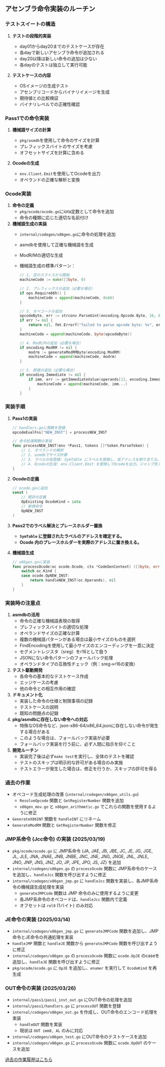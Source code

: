 ## アセンブラ命令実装のルーチン

### テストスイートの構造
1. **テストの段階的実装**
   - day01からday20までのテストケースが存在
   - 各dayで新しいアセンブラ命令が追加される
   - day20以降は新しい命令の追加は少ない
   - 各dayのテストは独立して実行可能

2. **テストケースの内容**
   - OSイメージの生成テスト
   - アセンブリコードからバイナリイメージを生成
   - 期待値との比較検証
   - バイナリレベルでの正確性確認

### Pass1での命令実装
1. **機械語サイズの計算**
   - `pkg/asmdb`を使用して命令のサイズを計算
   - プレフィックスバイトのサイズを考慮
   - オフセットサイズを計算に含める

2. **Ocodeの生成**
   - `env.Client.Emit`を使用してOcodeを出力
   - オペランドの正確な解析と変換

### Ocode実装

1.  **命令の定義**
    -   `pkg/ocode/ocode.go`にiota定数として命令を追加
    -   命令の種類に応じた適切な名前付け
2.  **機械語生成の実装**
    -   `internal/codegen/x86gen.go`に命令の処理を追加
    -   asmdbを使用して正確な機械語を生成
    -   ModR/Mの適切な生成
    -   機械語生成の標準パターン：

        ```go
        // 1. 空のスライスから開始
        machineCode := make([]byte, 0)

        // 2. プレフィックスの追加（必要な場合）
        if ops.Require66h() {
            machineCode = append(machineCode, 0x66)
        }

        // 3. オペコードの追加
        opcodeByte, err := strconv.ParseUint(encoding.Opcode.Byte, 16, 8)
        if err != nil {
            return nil, fmt.Errorf("failed to parse opcode byte: %v", err)
        }
        machineCode = append(machineCode, byte(opcodeByte))

        // 4. ModR/Mの追加（必要な場合）
        if encoding.ModRM != nil {
            modrm := generateModRMByte(encoding.ModRM)
            machineCode = append(machineCode, modrm)
        }

        // 5. 即値の追加（必要な場合）
        if encoding.Immediate != nil {
            if imm, err := getImmediateValue(operands[1], encoding.Immediate.Size); err == nil {
                machineCode = append(machineCode, imm...)
            }
        }
        ```

### 実装手順

1.  **Pass1の実装**

    ```go
    // handlers.goに関数を登録
    opcodeEvalFns["NEW_INST"] = processNEW_INST

    // 命令処理関数の実装
    func processNEW_INST(env *Pass1, tokens []*token.ParseToken) {
        // 1. オペランドの解析
        // 2. asmdbでサイズ計算
    	// 3. ラベルの仮登録: SymTable にラベルを登録し、仮アドレスを割り当てる。
        // 4. Ocodeの生成: env.Client.Emit を使用してOcodeを出力。ジャンプ先アドレスはプレースホルダーとする。
    }
    ```
2.  **Ocodeの定義**

    ```go
    // ocode.goに追加
    const (
    	// 既存の定義
    	OpExisting OcodeKind = iota
    	// 新規命令
    	OpNEW_INST
    )
    ```
3.  **Pass2でのラベル解決とプレースホルダー置換**

    -   **`SymTable` に登録されたラベルのアドレスを確定する。**
    -   **Ocode 内のプレースホルダーを実際のアドレスに置き換える。**
4.  **機械語生成**

    ```go
    // x86gen.goに実装
    func processOcode(oc ocode.Ocode, ctx *CodeGenContext) ([]byte, error) {
    	switch oc.Kind {
    	case ocode.OpNEW_INST:
    		return handleNEW_INST(oc.Operands), nil
    	}
    }
    ```


### 実装時の注意点

1.  **asmdbの活用**
    -   命令の正確な機械語表現の取得
    -   プレフィックスバイトの適切な処理
    -   オペランドサイズの正確な計算
    -   複数の機械語パターンがある場合は最小サイズのものを選択
    -   FindEncodingを使用して最小サイズのエンコーディングを一意に決定
    -   セグメントレジスタ（sreg）をr16として扱う
    -   JSONにない命令パターンのフォールバック処理
    -   オペランドタイプの互換性チェック（例：sreg→r16の変換）
2.  **テスト駆動開発**
    -   各命令の基本的なテストケース作成
    -   エッジケースの考慮
    -   他の命令との相互作用の確認
3.  **ドキュメント化**
    -   実装した命令の仕様と制限事項の記録
    -   テストケースの説明
    -   既知の問題点の記録
4.  **pkg/asmdbに存在しない命令への対応**
    -   特殊なOS命令など、json-x86-64/x86_64.jsonに存在しない命令が発生する場合がある
    -   このような場合は、フォールバック実装が必要
    -   フォールバック実装を行う前に、必ず人間に指示を仰ぐこと
5.  **開発ルーチン**
    -   実装完了後は必ず`make test`を実行し、全体のテストを確認
    -   テストのスキップは明示的な許可がある場合のみ実施
    -   テストエラーが発生した場合は、修正を行うか、スキップの許可を得る

### 過去の作業

-   オペコード生成処理の改善 (`internal/codegen/x86gen_utils.go`)
    -   `ResolveOpcode` 関数と `GetRegisterNumber` 関数を追加
    -   `x86gen_mov.go` と `x86gen_arithmetic.go` でこれらの関数を使用するように修正
-   `GenerateX86INT` 関数を `handleINT` にリネーム
-   `GenerateModRM` 関数と `GetRegisterNumber` 関数を修正

### JMP系命令 (Jcc命令) の実装 (2025/03/19)

-   `pkg/ocode/ocode.go` に JMP系命令 (JA, JAE, JB, JBE, JC, JE, JG, JGE, JL, JLE, JNA, JNAE, JNB, JNBE, JNC, JNE, JNG, JNGE, JNL, JNLE, JNO, JNP, JNS, JNZ, JO, JP, JPE, JPO, JS, JZ) を追加
-   `internal/codegen/x86gen.go` の `processOcode` 関数に JMP系命令のケースを追加し、`handleJcc` 関数を呼び出すように修正
-   `internal/codegen/x86gen_jmp.go` に `handleJcc` 関数を実装し、各JMP系命令の機械語生成処理を実装
    -   `generateJMPCode` 関数は JMP 命令のみに使用するように変更
    -   各JMP系命令のオペコードは、`handleJcc` 関数内で定義
    -   オフセットは `rel8` (1バイト) のみ対応

### JE命令の実装 (2025/03/14)

-   `internal/codegen/x86gen_jmp.go` に `generateJMPCode` 関数を追加し、JMP命令とJE命令の共通処理を実装
-   `handleJMP` 関数と `handleJE` 関数から `generateJMPCode` 関数を呼び出すように修正
-   `internal/codegen/x86gen.go` の `processOcode` 関数に `ocode.OpJE` のcaseを追加し、`handleJE` 関数を呼び出すように修正
-   `pkg/ocode/ocode.go` に `OpJE` を追加し、`enumer` を実行して `OcodeKind` を再生成

### OUT命令の実装 (2025/03/26)

-   `internal/pass1/pass1_inst_out.go` にOUT命令の処理を追加
-   `internal/pass1/handlers.go` に `processOUT` 関数を登録
-   `internal/codegen/x86gen_out.go` を作成し、OUT命令のエンコード処理を実装
    -   `handleOUT` 関数を実装
    -   現状は `OUT imm8, AL` のみに対応
-   `internal/codegen/x86gen_test.go` にOUT命令のテストケースを追加
-   `internal/codegen/x86gen.go` に `processOcode` 関数に `ocode.OpOUT` のケースを追加

[過去の作業履歴はこちら](./archives/implementation_details_archive_20250313.md)
